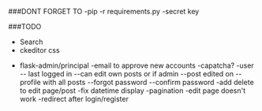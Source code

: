 ###DONT FORGET TO
-pip -r requirements.py
-secret key

###TODO
- Search
- ckeditor css
* flask-admin/principal
-email to approve new accounts
-capatcha?
-user
    -- last logged in
    --can edit own posts or if admin
    --post edited on 
    --profile with all posts
    --forgot password
    --confirm password
-add delete to edit page/post
-fix datetime display
-pagination
-edit page doesn't work
-redirect after login/register

